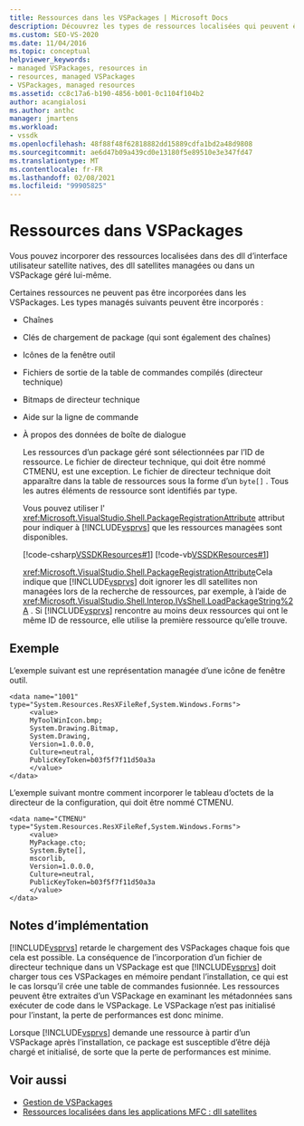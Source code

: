 ```yaml
---
title: Ressources dans les VSPackages | Microsoft Docs
description: Découvrez les types de ressources localisées qui peuvent être incorporés dans les VSPackages. Vous pouvez également incorporer des ressources dans des dll d’interface utilisateur satellite natives ou des dll satellites managées.
ms.custom: SEO-VS-2020
ms.date: 11/04/2016
ms.topic: conceptual
helpviewer_keywords:
- managed VSPackages, resources in
- resources, managed VSPackages
- VSPackages, managed resources
ms.assetid: cc8c17a6-b190-4856-b001-0c1104f104b2
author: acangialosi
ms.author: anthc
manager: jmartens
ms.workload:
- vssdk
ms.openlocfilehash: 48f88f48f62818882dd15889cdfa1bd2a48d9808
ms.sourcegitcommit: ae6d47b09a439cd0e13180f5e89510e3e347fd47
ms.translationtype: MT
ms.contentlocale: fr-FR
ms.lasthandoff: 02/08/2021
ms.locfileid: "99905825"
---
```

# <a name="resources-in-vspackages"></a>Ressources dans VSPackages
Vous pouvez incorporer des ressources localisées dans des dll d’interface utilisateur satellite natives, des dll satellites managées ou dans un VSPackage géré lui-même.

 Certaines ressources ne peuvent pas être incorporées dans les VSPackages. Les types managés suivants peuvent être incorporés :

- Chaînes

- Clés de chargement de package (qui sont également des chaînes)

- Icônes de la fenêtre outil

- Fichiers de sortie de la table de commandes compilés (directeur technique)

- Bitmaps de directeur technique

- Aide sur la ligne de commande

- À propos des données de boîte de dialogue

  Les ressources d’un package géré sont sélectionnées par l’ID de ressource. Le fichier de directeur technique, qui doit être nommé CTMENU, est une exception. Le fichier de directeur technique doit apparaître dans la table de ressources sous la forme d’un `byte[]` . Tous les autres éléments de ressource sont identifiés par type.

  Vous pouvez utiliser l' <xref:Microsoft.VisualStudio.Shell.PackageRegistrationAttribute> attribut pour indiquer à [!INCLUDE[vsprvs](../../code-quality/includes/vsprvs_md.md)] que les ressources managées sont disponibles.

  [!code-csharp[VSSDKResources#1](../../extensibility/internals/codesnippet/CSharp/resources-in-vspackages_1.cs)]
  [!code-vb[VSSDKResources#1](../../extensibility/internals/codesnippet/VisualBasic/resources-in-vspackages_1.vb)]

  <xref:Microsoft.VisualStudio.Shell.PackageRegistrationAttribute>Cela indique que [!INCLUDE[vsprvs](../../code-quality/includes/vsprvs_md.md)] doit ignorer les dll satellites non managées lors de la recherche de ressources, par exemple, à l’aide de <xref:Microsoft.VisualStudio.Shell.Interop.IVsShell.LoadPackageString%2A> . Si [!INCLUDE[vsprvs](../../code-quality/includes/vsprvs_md.md)] rencontre au moins deux ressources qui ont le même ID de ressource, elle utilise la première ressource qu’elle trouve.

## <a name="example"></a>Exemple
 L’exemple suivant est une représentation managée d’une icône de fenêtre outil.

```
<data name="1001"
type="System.Resources.ResXFileRef,System.Windows.Forms">
     <value>
     MyToolWinIcon.bmp;
     System.Drawing.Bitmap,
     System.Drawing,
     Version=1.0.0.0,
     Culture=neutral,
     PublicKeyToken=b03f5f7f11d50a3a
     </value>
</data>
```

 L’exemple suivant montre comment incorporer le tableau d’octets de la directeur de la configuration, qui doit être nommé CTMENU.

```
<data name="CTMENU"
type="System.Resources.ResXFileRef,System.Windows.Forms">
     <value>
     MyPackage.cto;
     System.Byte[],
     mscorlib,
     Version=1.0.0.0,
     Culture=neutral,
     PublicKeyToken=b03f5f7f11d50a3a
     </value>
</data>
```

## <a name="implementation-notes"></a>Notes d’implémentation
 [!INCLUDE[vsprvs](../../code-quality/includes/vsprvs_md.md)] retarde le chargement des VSPackages chaque fois que cela est possible. La conséquence de l’incorporation d’un fichier de directeur technique dans un VSPackage est que [!INCLUDE[vsprvs](../../code-quality/includes/vsprvs_md.md)] doit charger tous ces VSPackages en mémoire pendant l’installation, ce qui est le cas lorsqu’il crée une table de commandes fusionnée. Les ressources peuvent être extraites d’un VSPackage en examinant les métadonnées sans exécuter de code dans le VSPackage. Le VSPackage n’est pas initialisé pour l’instant, la perte de performances est donc minime.

 Lorsque [!INCLUDE[vsprvs](../../code-quality/includes/vsprvs_md.md)] demande une ressource à partir d’un VSPackage après l’installation, ce package est susceptible d’être déjà chargé et initialisé, de sorte que la perte de performances est minime.

## <a name="see-also"></a>Voir aussi
- [Gestion de VSPackages](../../extensibility/managing-vspackages.md)
- [Ressources localisées dans les applications MFC : dll satellites](/cpp/build/localized-resources-in-mfc-applications-satellite-dlls)
